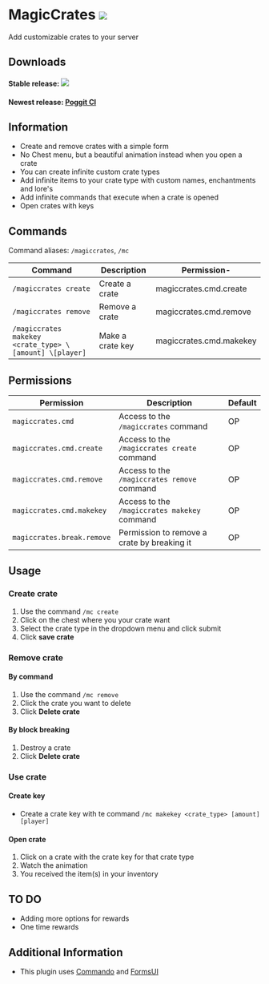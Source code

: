 # MagicCrates [![](https://poggit.pmmp.io/shield.dl.total/MagicCrates)](https://poggit.pmmp.io/p/MagicCrates)

Add customizable crates to your server

## Downloads

#### Stable release: [![](https://poggit.pmmp.io/shield.api/MagicCrates)](https://poggit.pmmp.io/p/MagicCrates)

#### Newest release: [Poggit CI](https://poggit.pmmp.io/ci/Hebbinkpro/MagicCrates/MagicCrates)

## Information

- Create and remove crates with a simple form
- No Chest menu, but a beautiful animation instead when you open a crate
- You can create infinite custom crate types
- Add infinite items to your crate type with custom names, enchantments and lore's
- Add infinite commands that execute when a crate is opened
- Open crates with keys

## Commands

Command aliases: `/magiccrates`, `/mc`

| Command                                                 | Description      | Permission-             |
|---------------------------------------------------------|------------------|-------------------------|
| `/magiccrates create`                                   | Create a crate   | magiccrates.cmd.create  |
| `/magiccrates remove`                                   | Remove a crate   | magiccrates.cmd.remove  |
| `/magiccrates makekey <crate_type> \[amount] \[player]` | Make a crate key | magiccrates.cmd.makekey |

## Permissions

| Permission                 | Description                                  | Default |
|----------------------------|----------------------------------------------|---------|
| `magiccrates.cmd`          | Access to the `/magiccrates` command         | OP      |
| `magiccrates.cmd.create`   | Access to the `/magiccrates create` command  | OP      |
| `magiccrates.cmd.remove`   | Access to the `/magiccrates remove` command  | OP      |
| `magiccrates.cmd.makekey`  | Access to the `/magiccrates makekey` command | OP      |
| `magiccrates.break.remove` | Permission to remove a crate by breaking it  | OP      |

## Usage

### Create crate

1. Use the command `/mc create`
2. Click on the chest where you your crate want
3. Select the crate type in the dropdown menu and click submit
4. Click **save crate**

### Remove crate

#### By command

1. Use the command `/mc remove`
2. Click the crate you want to delete
3. Click **Delete crate**

#### By block breaking

1. Destroy a crate
2. Click **Delete crate**

### Use crate

#### Create key

- Create a crate key with te command `/mc makekey <crate_type> [amount] [player]`

#### Open crate

1. Click on a crate with the crate key for that crate type
2. Watch the animation
3. You received the item(s) in your inventory

## TO DO

- Adding more options for rewards
- One time rewards

## Additional Information

- This plugin uses [Commando](https://github.com/CortexPE/Commando) and [FormsUI](https://github.com/Vecnavium/FormsUI)
